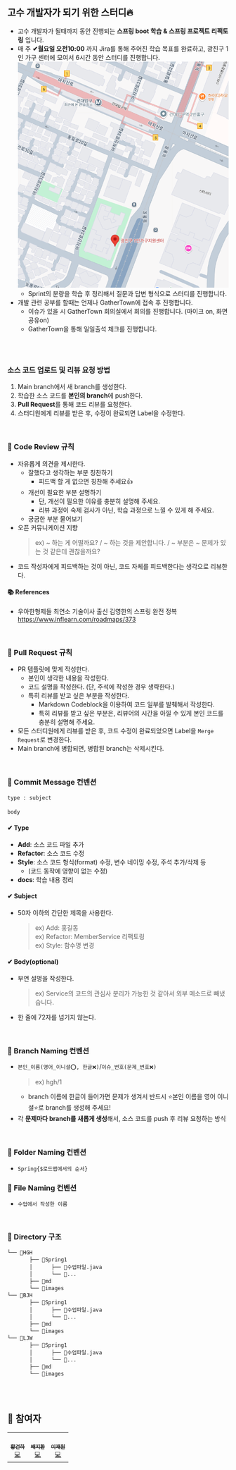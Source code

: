 
## 고수 개발자가 되기 위한 스터디🔥
- 고수 개발자가 될때까지 동안 진행되는 **스프링 boot 학습 & 스프링 프로젝트 리팩토링** 입니다.
- 매 주 **✔월요일 오전10:00** 까지 Jira를 통해 주어진 학습 목표를 완료하고, 광진구 1인 가구 센터에 모여서 6시간 동안 스터디를 진행합니다.
![images](/src/images/where.png)
    - Sprint의 분량을 학습 후 정리해서 질문과 답변 형식으로 스터디를 진행합니다. 
- 개발 관련 공부를 할때는 언제나 GatherTown에 접속 후 진행합니다.
    - 이슈가 있을 시 GatherTown 회의실에서 회의를 진행합니다. (마이크 on, 화면 공유on)
    - GatherTown을 통해 일일출석 체크를 진행합니다.

<br>
<br>

###  소스 코드 업로드 및 리뷰 요청 방법
1. Main branch에서 새 branch를 생성한다.
2. 학습한 소스 코드를 **본인의 branch**에 push한다.
3. **Pull Request**를 통해 코드 리뷰를 요청한다.
4. 스터디원에게 리뷰를 받은 후, 수정이 완료되면 Label을 수정한다.

<br>

### 🔹 Code Review 규칙
- 자유롭게 의견을 제시한다.
    - 잘했다고 생각하는 부분 칭찬하기
        - 피드백 할 게 없으면 칭찬해 주세요👍
    - 개선이 필요한 부분 설명하기
        - 단, 개선이 필요한 이유를 충분히 설명해 주세요.
        - 리뷰 과정이 숙제 검사가 아닌, 학습 과정으로 느낄 수 있게 해 주세요.
    - 궁굼한 부분 물어보기
- 오픈 커뮤니케이션 지향
    > ex) ~ 하는 게 어떨까요? / ~ 하는 것을 제안합니다. / ~ 부분은 ~ 문제가 있는 것 같은데 괜찮을까요?
- 코드 작성자에게 피드백하는 것이 아닌, 코드 자체를 피드백한다는 생각으로 리뷰한다.

#### 📚 References
- 우아한형제들 최연소 기술이사 출신 김영한의 스프링 완전 정복 https://www.inflearn.com/roadmaps/373

<br>

### 🔹 Pull Request 규칙
- PR 템플릿에 맞게 작성한다.
    - 본인이 생각한 내용을 작성한다.
    - 코드 설명을 작성한다. (단, 주석에 작성한 경우 생략한다.)
    - 특히 리뷰를 받고 싶은 부분을 작성한다.
        - Markdown Codeblock을 이용하여 코드 일부를 발췌해서 작성한다.
        - 특히 리뷰를 받고 싶은 부분은, 리뷰어의 시간을 아낄 수 있게 본인 코드를 충분히 설명해 주세요.
- 모든 스터디원에게 리뷰를 받은 후, 코드 수정이 완료되었으면 Label을 `Merge Request`로 변경한다.
- Main branch에 병합되면, 병합된 branch는 삭제시킨다.

<br>

### 🔹 Commit Message 컨벤션
```
type : subject

body
```
#### ✔ Type
- **Add**: 소스 코드 파일 추가
- **Refactor**: 소스 코드 수정
- **Style**: 소스 코드 형식(format) 수정, 변수 네이밍 수정, 주석 추가/삭제 등 
    - (코드 동작에 영향이 없는 수정)
- **docs**: 학습 내용 정리

#### ✔ Subject
- 50자 이하의 간단한 제목을 사용한다.
    > ex) Add: 홍길동 <br>
    > ex) Refactor: MemberService 리팩토링 <br>
    > ex) Style: 함수명 변경

#### ✔ Body(optional)
- 부연 설명을 작성한다.
    > ex) Service의 코드의 관심사 분리가 가능한 것 같아서 외부 메소드로 빼냈습니다. <br>
- 한 줄에 72자를 넘기지 않는다.

<br>

### 🔹 Branch Naming 컨벤션
- `본인_이름(영어_이니셜⭕, 한글❌)`/`이슈_번호(문제_번호❌)`
    > ex) hgh/1 <br>
    - branch 이름에 한글이 들어가면 문제가 생겨서 반드시 ⭐본인 이름을 영어 이니셜⭐로 branch를 생성해 주세요!
- 각 **문제마다 branch를 새롭게 생성**해서, 소스 코드를 push 후 리뷰 요청하는 방식

<br>

### 🔹 Folder Naming 컨벤션
- `Spring{$로드맵에서의 순서}`


### 🔹 File Naming 컨벤션
- `수업에서 작성한 이름`

<br>

### 🔹 Directory 구조
```
└── 📂HGH
       ├── 📂Spring1
       │      ├── 💾수업파일.java
       │      └── 💾...
       ├── 📂md
       └── 📂images
└── 📂BJH
       ├── 📂Spring1
       │      ├── 💾수업파일.java
       │      └── 💾...
       ├── 📂md
       └── 📂images
└── 📂LJW
       ├── 📂Spring1
       │      ├── 💾수업파일.java
       │      └── 💾...
       ├── 📂md
       └── 📂images
```

<br>
<br>

## 🔸 참여자
<table>
  <tr>
    <td align="center">
      <a href="https://github.com/gunhaa">
        <img src="https://avatars.githubusercontent.com/u/168693235?s=400&u=22d141066b86a322e82f74b4420ab00fffd98add&v=4" width="110px;" alt=""/><br />
        <sub><b>황건하</b></sub></a><br />
        <a href="https://github.com/gunhaa" title="Code">💻</a>
    </td>
    <td align="center">
      <a href="https://github.com/">
        <img src="https://avatars.githubusercontent.com/u/168693235?s=400&u=22d141066b86a322e82f74b4420ab00fffd98add&v=4" width="110px;" alt=""/><br />
        <sub><b>배지환</b></sub></a><br />
        <a href="https://github.com/" title="Code">💻</a>
    </td>
    <td align="center">
      <a href="https://github.com/">
        <img src="https://avatars.githubusercontent.com/u/168693235?s=400&u=22d141066b86a322e82f74b4420ab00fffd98add&v=4" width="110px;" alt=""/><br />
        <sub><b>이재원</b></sub></a><br />
        <a href="https://github.com/" title="Code">💻</a>
    </td>
  </tr>
</table>  
